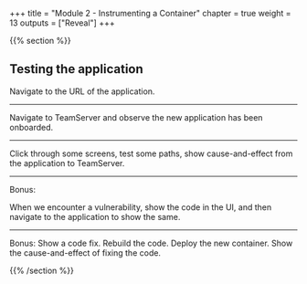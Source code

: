 +++
title = "Module 2 - Instrumenting a Container"
chapter = true
weight = 13
outputs = ["Reveal"]
+++

{{% section %}}
## Testing the application

Navigate to the URL of the application.

---
Navigate to TeamServer and observe the new application has been onboarded.

---
Click through some screens, test some paths, show cause-and-effect from the application to TeamServer.

---
Bonus:

When we encounter a vulnerability, show the code in the UI, and then navigate to the application to show the same.


---
Bonus: 
Show a code fix.
Rebuild the code.
Deploy the new container.
Show the cause-and-effect of fixing the code.
  
{{% /section %}}
